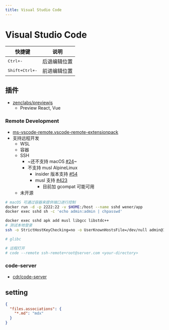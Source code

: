 ```yaml
---
title: Visual Studio Code
---
```


# Visual Studio Code

| 快捷键                  | 说明         |
| ----------------------- | ------------ |
| <kbd>Ctrl+-</kbd>       | 后退编辑位置 |
| <kbd>Shift+Ctrl+-</kbd> | 前进编辑位置 |

## 插件

- [zenclabs/previewjs](https://github.com/zenclabs/previewjs)
  - Preview React, Vue

### Remote Development

- [ms-vscode-remote.vscode-remote-extensionpack](https://marketplace.visualstudio.com/items?itemName=ms-vscode-remote.vscode-remote-extensionpack)
- 支持远程开发
  - WSL
  - 容器
  - SSH
    - ~还不支持 macOS [#24](https://github.com/microsoft/vscode-remote-release/issues/24)~
    - 不支持 musl AlpineLinux
      - insider 版本支持 [#54](https://github.com/microsoft/vscode-remote-release/issues/54#issuecomment-504385332)
      - musl 支持 [#423](https://github.com/microsoft/vscode-remote-release/issues/423)
        - 目前加 gcompat 可能可用
  - 未开源

```bash
# macOS 可通过容器来提供端口进行控制
docker run -d -p 2222:22 -v $HOME:/host --name sshd wener/app
docker exec sshd sh -c 'echo admin:admin | chpasswd'

docker exec sshd apk add musl libgcc libstdc++
# 测试本地登录
ssh -o StrictHostKeyChecking=no -o UserKnownHostsFile=/dev/null admin@127.0.0.1 -p 2222

# glibc

# 远程打开
# code --remote ssh-remote+root@server.com <your-directory>
```

### code-server

- [cdr/code-server](https://github.com/cdr/code-server)

## setting

```json
{
  "files.associations": {
    "*.md": "mdx"
  }
}
```
